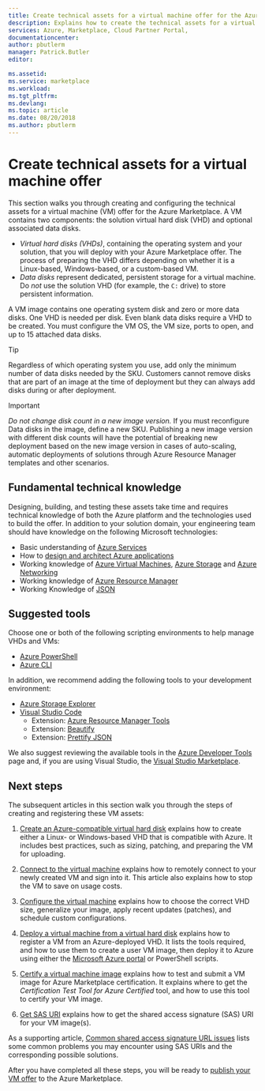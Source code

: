 ```yaml
---
title: Create technical assets for a virtual machine offer for the Azure Marketplace | Microsoft Docs
description: Explains how to create the technical assets for a virtual machine offer in the Azure Marketplace.
services: Azure, Marketplace, Cloud Partner Portal, 
documentationcenter:
author: pbutlerm
manager: Patrick.Butler  
editor:

ms.assetid: 
ms.service: marketplace
ms.workload: 
ms.tgt_pltfrm: 
ms.devlang: 
ms.topic: article
ms.date: 08/20/2018
ms.author: pbutlerm
---
```


# Create technical assets for a virtual machine offer

This section walks you through creating and configuring the technical assets for a virtual machine (VM) offer for the Azure Marketplace.  A VM contains two components: the solution virtual hard disk (VHD) and optional associated data disks.  

- *Virtual hard disks (VHDs)*, containing the operating system and your solution, that you will deploy with your Azure Marketplace offer. The process of preparing the VHD differs depending on whether it is a Linux-based,  Windows-based, or a custom-based VM.
- *Data disks* represent dedicated, persistent storage for a virtual machine. Do *not* use the solution VHD (for example, the `C:` drive) to store persistent information.

A VM image contains one operating system disk and zero or more data disks. One VHD is needed per disk. Even blank data disks require a VHD to be created.
You must configure the VM OS, the VM size, ports to open, and up to 15 attached data disks.

> [!TIP] 
> Regardless of which operating system you use, add only the minimum number of data disks needed by the SKU. Customers cannot remove disks that are part of an image at the time of deployment but they can always add disks during or after deployment. 

> [!IMPORTANT]
> *Do not change disk count in a new image version.* If you must reconfigure Data disks in the image, define a new SKU. Publishing a new image version with different disk counts will have the potential of breaking new deployment based on the new image version in cases of auto-scaling, automatic deployments of solutions through Azure Resource Manager templates and other scenarios.


## Fundamental technical knowledge

Designing, building, and testing these assets take time and requires technical knowledge of both the Azure platform and the technologies used to build the offer. In addition to your solution domain, your engineering team should have knowledge on the following Microsoft technologies: 
-	Basic understanding of [Azure Services](https://azure.microsoft.com/services/) 
-	How to [design and architect Azure applications](https://azure.microsoft.com/solutions/architecture/)
-	Working knowledge of [Azure Virtual Machines](https://azure.microsoft.com/services/virtual-machines/), [Azure Storage](https://azure.microsoft.com/services/?filter=storage) and [Azure Networking](https://azure.microsoft.com/services/?filter=networking)
-	Working knowledge of [Azure Resource Manager](https://azure.microsoft.com/features/resource-manager/)
-	Working Knowledge of [JSON](https://www.json.org/)


## Suggested tools 

Choose one or both of the following scripting environments to help manage VHDs and VMs:
-	[Azure PowerShell](https://docs.microsoft.com/powershell/azure/overview)
-	[Azure CLI](https://docs.microsoft.com/cli/azure)

In addition, we recommend adding the following tools to your development environment: 

-	[Azure Storage Explorer](https://docs.microsoft.com/azure/vs-azure-tools-storage-manage-with-storage-explorer)
-	[Visual Studio Code](https://code.visualstudio.com/)
    *	Extension: [Azure Resource Manager Tools](https://marketplace.visualstudio.com/items?itemName=msazurermtools.azurerm-vscode-tools)
    *	Extension: [Beautify](https://marketplace.visualstudio.com/items?itemName=HookyQR.beautify)
    *	Extension: [Prettify JSON](https://marketplace.visualstudio.com/items?itemName=mohsen1.prettify-json)

We also suggest reviewing the available tools in the [Azure Developer Tools](https://azure.microsoft.com/tools/) page and, if you are using Visual Studio, the [Visual Studio Marketplace](https://marketplace.visualstudio.com/).


## Next steps

The subsequent articles in this section walk you through the steps of creating and registering these VM assets:

1. [Create an Azure-compatible virtual hard disk](./cpp-create-vhd.md) explains how to create either a Linux- or Windows-based VHD that is compatible with Azure.  It includes best practices, such as sizing, patching, and preparing the VM for uploading.

2. [Connect to the virtual machine](./cpp-connect-vm.md) explains how to remotely connect to your newly created VM and sign into it.  This article also explains how to stop the VM to save on usage costs.

3. [Configure the virtual machine](./cpp-configure-vm.md) explains how to choose the correct VHD size, generalize your image, apply recent updates (patches), and schedule custom configurations.

4. [Deploy a virtual machine from a virtual hard disk](./cpp-deploy-vm-vhd.md) explains how to register a VM from an Azure-deployed VHD.  It lists the tools required, and how to use them to create a user VM image, then deploy it to Azure using either the [Microsoft Azure portal](https://ms.portal.azure.com/) or PowerShell scripts. 

5. [Certify a virtual machine image](./cpp-certify-vm.md) explains how to test and submit a VM image for Azure Marketplace certification. It explains where to get the *Certification Test Tool for Azure Certified* tool, and how to use this tool to certify your VM image. 

6. [Get SAS URI](./cpp-get-sas-uri.md) explains how to get the shared access signature (SAS) URI for your VM image(s).
 
As a supporting article, [Common shared access signature URL issues](./cpp-common-sas-url-issues.md) lists some common problems you may encounter using SAS URIs and the corresponding possible solutions.

After you have completed all these steps, you will be ready to [publish your VM offer](./cpp-publish-offer.md) to the Azure Marketplace.
